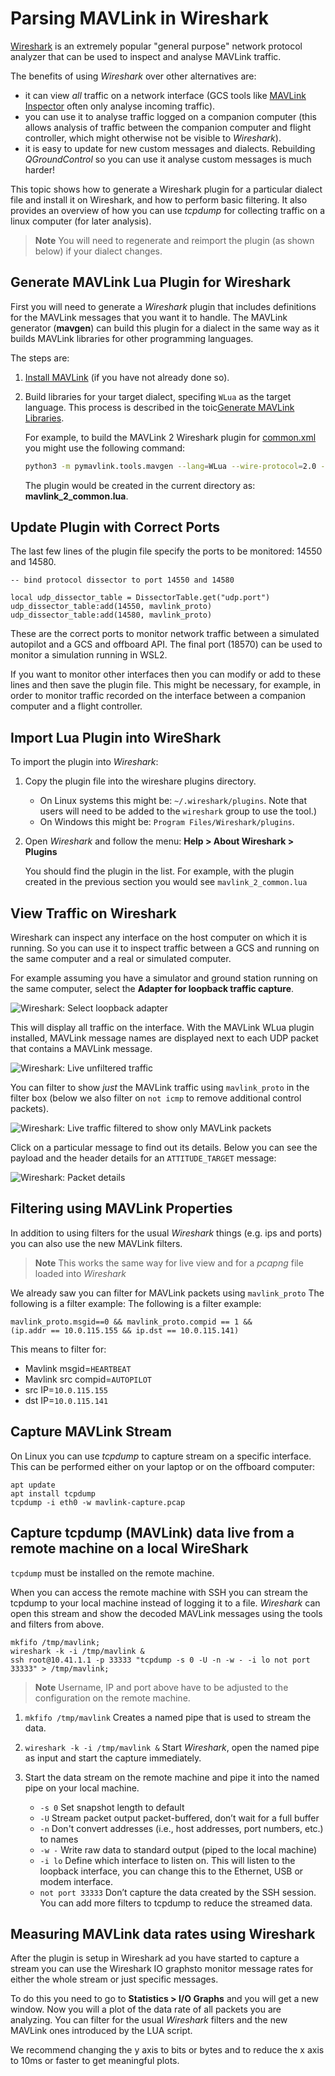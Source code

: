 # Parsing MAVLink in Wireshark

[Wireshark](https://www.wireshark.org/) is an extremely popular "general purpose" network protocol analyzer that can be used to inspect and analyse MAVLink traffic.

The benefits of using *Wireshark* over other alternatives are:

- it can view _all_ traffic on a network interface (GCS tools like [MAVLink Inspector](https://docs.qgroundcontrol.com/master/en/analyze_view/mavlink_inspector.html) often only analyse incoming traffic).
- you can use it to analyse traffic logged on a companion computer (this allows analysis of traffic between the companion computer and flight controller, which might otherwise not be visible to *Wireshark*).
- it is easy to update for new custom messages and dialects. Rebuilding *QGroundControl* so you can use it analyse custom messages is much harder!

This topic shows how to generate a Wireshark plugin for a particular dialect file and install it on Wireshark, and how to perform basic filtering. It also provides an overview of how you can use *tcpdump* for collecting traffic on a linux computer (for later analysis).

> **Note** You will need to regenerate and reimport the plugin (as shown below) if your dialect changes.

## Generate MAVLink Lua Plugin for Wireshark

First you will need to generate a *Wireshark* plugin that includes definitions for the MAVLink messages that you want it to handle. The MAVLink generator (**mavgen**) can build this plugin for a dialect in the same way as it builds MAVLink libraries for other programming languages.

The steps are:

1. [Install MAVLink](../getting_started/installation.md) (if you have not already done so).
1. Build libraries for your target dialect, specifing `WLua` as the target language. This process is described in the toic[Generate MAVLink Libraries](../getting_started/generate_libraries.md).

   For example, to build the MAVLink 2 Wireshark plugin for [common.xml](../messages/common.md) you might use the following command:

   ```bash
   python3 -m pymavlink.tools.mavgen --lang=WLua --wire-protocol=2.0 --output=mavlink_2_common message_definitions/v1.0/common.xml
   ```

   The plugin would be created in the current directory as: **mavlink_2_common.lua**.

## Update Plugin with Correct Ports

The last few lines of the plugin file specify the ports to be monitored: 14550 and 14580.

```
-- bind protocol dissector to port 14550 and 14580

local udp_dissector_table = DissectorTable.get("udp.port")
udp_dissector_table:add(14550, mavlink_proto)
udp_dissector_table:add(14580, mavlink_proto)
```

These are the correct ports to monitor network traffic between a simulated autopilot and a GCS and offboard API. The final port (18570) can be used to monitor a simulation running in WSL2.

If you want to monitor other interfaces then you can modify or add to these lines and then save the plugin file. This might be necessary, for example, in order to monitor traffic recorded on the interface between a companion computer and a flight controller.

## Import Lua Plugin into WireShark

To import the plugin into *Wireshark*:

1. Copy the plugin file into the wireshare plugins directory.
   - On Linux systems this might be: `~/.wireshark/plugins`. Note that users will need to be added to the `wireshark` group to use the tool.)
   - On Windows this might be: `Program Files/Wireshark/plugins`.
1. Open *Wireshark* and follow the menu: **Help > About Wireshark > Plugins**

   You should find the plugin in the list. For example, with the plugin created in the previous section you would see `mavlink_2_common.lua`

## View Traffic on Wireshark

Wireshark can inspect any interface on the host computer on which it is running. So you can use it to inspect traffic between a GCS and running on the same computer and a real or simulated computer.

For example assuming you have a simulator and ground station running on the same computer, select the **Adapter for loopback traffic capture**.

![Wireshark: Select loopback adapter](../../assets/wireshark/select_loopback_adapter.jpg)

This will display all traffic on the interface. With the MAVLink WLua plugin installed, MAVLink message names are displayed next to each UDP packet that contains a MAVLink message.

![Wireshark: Live unfiltered traffic](../../assets/wireshark/live_output_all.jpg)

You can filter to show _just_ the MAVLink traffic using `mavlink_proto` in the filter box (below we also filter on `not icmp` to remove additional control packets).

![Wireshark: Live traffic filtered to show only MAVLink packets](../../assets/wireshark/live_output_filtered.jpg)

Click on a particular message to find out its details. Below you can see the payload and the header details for an `ATTITUDE_TARGET` message:

![Wireshark: Packet details](../../assets/wireshark/mavlink_message_details.jpg)

## Filtering using MAVLink Properties

In addition to using filters for the usual *Wireshark* things (e.g. ips and ports) you can also use the new MAVLink filters.

> **Note** This works the same way for live view and for a *pcapng* file loaded into *Wireshark*

We already saw you can filter for MAVLink packets using `mavlink_proto` The following is a filter example: The following is a filter example:

```
mavlink_proto.msgid==0 && mavlink_proto.compid == 1 && 
(ip.addr == 10.0.115.155 && ip.dst == 10.0.115.141)
```

This means to filter for:

- Mavlink msgid=`HEARTBEAT`
- Mavlink src compid=`AUTOPILOT`
- src IP=`10.0.115.155`
- dst IP=`10.0.115.141`

## Capture MAVLink Stream

On Linux you can use *tcpdump* to capture stream on a specific interface. This can be performed either on your laptop or on the offboard computer:

```
apt update
apt install tcpdump
tcpdump -i eth0 -w mavlink-capture.pcap
```

## Capture tcpdump (MAVLink) data live from a remote machine on a local WireShark

`tcpdump` must be installed on the remote machine.

When you can access the remote machine with SSH you can stream the tcpdump to your local machine instead of logging it to a file. *Wireshark* can open this stream and show the decoded MAVLink messages using the tools and filters from above.

```
mkfifo /tmp/mavlink;
wireshark -k -i /tmp/mavlink &
ssh root@10.41.1.1 -p 33333 "tcpdump -s 0 -U -n -w - -i lo not port 33333" > /tmp/mavlink;
```

> **Note** Username, IP and port above have to be adjusted to the configuration on the remote machine.

1. `mkfifo /tmp/mavlink` Creates a named pipe that is used to stream the data.
1. `wireshark -k -i /tmp/mavlink &` Start *Wireshark*, open the named pipe as input and start the capture immediately.
1. Start the data stream on the remote machine and pipe it into the named pipe on your local machine.

   - `-s 0` Set snapshot length to default
   - `-U` Stream packet output packet-buffered, don’t wait for a full buffer
   - `-n` Don't convert addresses (i.e., host addresses, port numbers, etc.) to names
   - `-w -` Write raw data to standard output (piped to the local machine)
   - `-i lo` Define which interface to listen on. This will listen to the loopback interface, you can change this to the Ethernet, USB or modem interface.
   - `not port 33333` Don’t capture the data created by the SSH session. You can add more filters to tcpdump to reduce the streamed data.

## Measuring MAVLink data rates using Wireshark

After the plugin is setup in Wireshark ad you have started to capture a stream you can use the Wireshark IO graphsto  monitor message rates for either the whole stream or just specific messages.

To do this you need to go to **Statistics > I/O Graphs** and you will get a new window. Now you will a plot of the data rate of all packets you are analyzing. You can filter for the usual *Wireshark* filters and the new MAVLink ones introduced by the LUA script.

We recommend changing the y axis to bits or bytes and to reduce the x axis to 10ms or faster to get meaningful plots.
